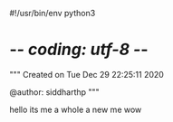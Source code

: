 #!/usr/bin/env python3
# -*- coding: utf-8 -*-
"""
Created on Tue Dec 29 22:25:11 2020

@author: siddharthp
"""


hello its me a whole a new me wow